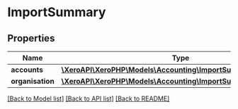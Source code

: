 # ImportSummary

## Properties
Name | Type | Description | Notes
------------ | ------------- | ------------- | -------------
**accounts** | [**\XeroAPI\XeroPHP\Models\Accounting\ImportSummaryAccounts**](ImportSummaryAccounts.md) |  | [optional] 
**organisation** | [**\XeroAPI\XeroPHP\Models\Accounting\ImportSummaryOrganisation**](ImportSummaryOrganisation.md) |  | [optional] 

[[Back to Model list]](../README.md#documentation-for-models) [[Back to API list]](../README.md#documentation-for-api-endpoints) [[Back to README]](../README.md)



